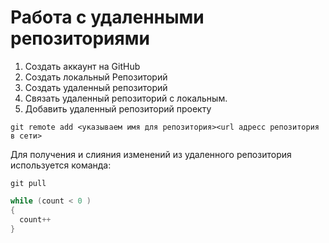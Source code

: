 # **Работа с удаленными репозиториями** # 
1. Создать аккаунт на GitHub
2. Создать локальный Репозиторий 
3. Создать удаленный репозиторий 
4. Связать удаленный репозиторий с локальным.
5. Добавить удаленный репозиторий проекту
```
git remote add <указываем имя для репозитория><url адресс репозитория в сети>
```
Для получения и слияния изменений из удаленного репозитория используется команда:
```
git pull
```


```c#
while (count < 0 )
{
  count++
}
```
